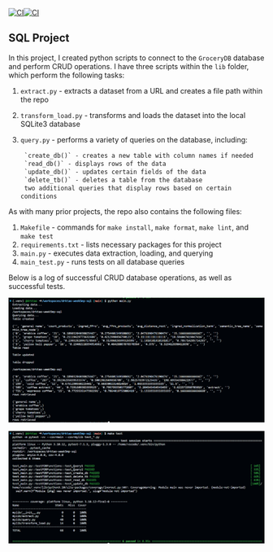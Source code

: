 [![CI](https://github.com/nogibjj/drktao-week5mp-sql/actions/workflows/cicd.yml/badge.svg)](https://github.com/nogibjj/drktao-week5mp-sql/actions/workflows/cicd.yml)[![CI](https://github.com/nogibjj/drktao-week5mp-sql/actions/workflows/cicd.yml/badge.svg)](https://github.com/nogibjj/drktao-week5mp-sql/actions/workflows/cicd.yml)
## SQL Project
In this project, I created python scripts to connect to the `GroceryDB` database and perform CRUD operations. I have three scripts within the `lib` folder, which perform the following tasks:
1. `extract.py` - extracts a dataset from a URL and creates a file path within the repo
2. `transform_load.py` - transforms and loads the dataset into the local SQLite3 database
3. `query.py` - performs a variety of queries on the database, including:

        `create_db()` - creates a new table with column names if needed
        `read_db()` - displays rows of the data
        `update_db()` - updates certain fields of the data
        `delete_tb()` - deletes a table from the database
        two additional queries that display rows based on certain conditions

As with many prior projects, the repo also contains the following files:
1. `Makefile` - commands for `make install`, `make format`, `make lint`, and `make test`
2. `requirements.txt` - lists necessary packages for this project
3. `main.py` - executes data extraction, loading, and querying
4. `main_test.py` - runs tests on all database queries

Below is a log of successful CRUD database operations, as well as successful tests.

![Alt text](data/CRUD.png)

![Alt text](data/tests.png)
